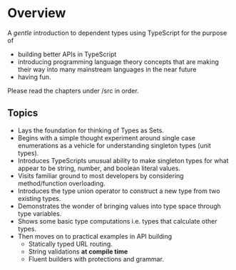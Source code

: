 # Overview

A _gentle_ introduction to dependent types using TypeScript for the purpose of

- building better APIs in TypeScript
- introducing programming language theory concepts that are making their way into many mainstream languages in the near future
- having fun.

Please read the chapters under /src in order.

## Topics

- Lays the foundation for thinking of Types as Sets.
- Begins with a simple thought experiment around single case enumerations as a vehicle for understanding singleton types (unit types).
- Introduces TypeScripts unusual ability to make singleton types for what appear to be string, number, and boolean literal values.
- Visits familiar ground to most developers by considering method/function overloading.
- Introduces the type union operator to construct a new type from two existing types.
- Demonstrates the wonder of bringing values into type space through type variables.
- Shows some basic type computations i.e. types that calculate other types.
- Then moves on to practical examples in API building
  - Statically typed URL routing.
  - String validations **at compile time**
  - Fluent builders with protections and grammar.
